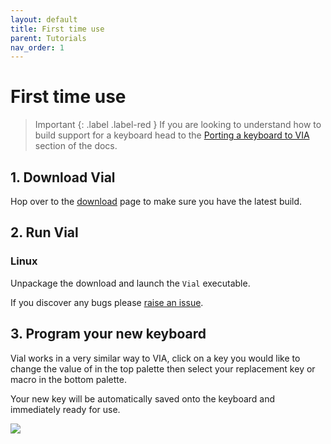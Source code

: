 ```yaml
---
layout: default
title: First time use
parent: Tutorials
nav_order: 1
---
```



# First time use

> Important
> {: .label .label-red }
> If you are looking to understand how to build support for a keyboard head to the [Porting a keyboard to VIA](/gettingStarted/porting-to-via.md) section of the docs.

## 1. Download Vial

Hop over to the [download](/download) page to make sure you have the latest build.

## 2. Run Vial
### Linux
Unpackage the download and launch the `Vial` executable.

If you discover any bugs please [raise an issue](https://github.com/vial-kb/vial-gui/issues/new/choose).

## 3. Program your new keyboard

Vial works in a very similar way to VIA, click on a key you would like to change the value of in the top palette then select your replacement key or macro in the bottom palette.

Your new key will be automatically saved onto the keyboard and immediately ready for use.

![](../img/vial-linux.png)

